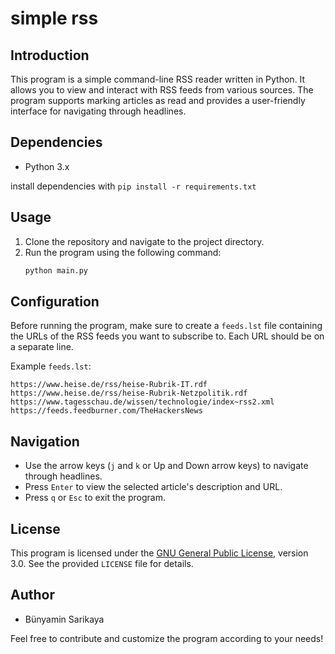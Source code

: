 # simple rss 

## Introduction
This program is a simple command-line RSS reader written in Python. It allows you to view and interact with RSS feeds from various sources. The program supports marking articles as read and provides a user-friendly interface for navigating through headlines.

## Dependencies
- Python 3.x
  
install dependencies with `pip install -r requirements.txt`

## Usage
1. Clone the repository and navigate to the project directory.
2. Run the program using the following command:
   ```bash
   python main.py
   ```

## Configuration
Before running the program, make sure to create a `feeds.lst` file containing the URLs of the RSS feeds you want to subscribe to. Each URL should be on a separate line.

Example `feeds.lst`:
```
https://www.heise.de/rss/heise-Rubrik-IT.rdf
https://www.heise.de/rss/heise-Rubrik-Netzpolitik.rdf
https://www.tagesschau.de/wissen/technologie/index~rss2.xml
https://feeds.feedburner.com/TheHackersNews
```

## Navigation
- Use the arrow keys (`j` and `k` or Up and Down arrow keys) to navigate through headlines.
- Press `Enter` to view the selected article's description and URL.
- Press `q` or `Esc` to exit the program.

## License
This program is licensed under the [GNU General Public License](https://www.gnu.org/licenses/gpl-3.0.html), version 3.0. See the provided `LICENSE` file for details.

## Author
- Bünyamin Sarikaya

Feel free to contribute and customize the program according to your needs!
